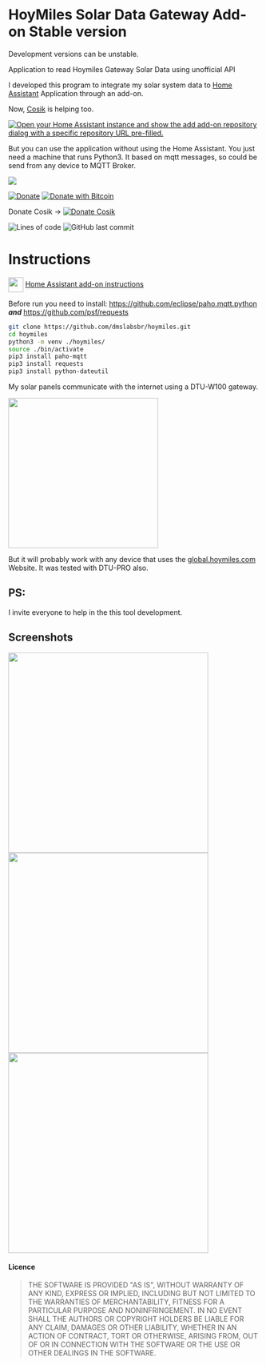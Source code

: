 # HoyMiles Solar Data Gateway Add-on Stable version
Development versions can be unstable.

Application to read Hoymiles Gateway Solar Data using unofficial API

I developed this program to integrate my solar system data to [Home Assistant](https://www.home-assistant.io/) Application through an add-on.

Now, [Cosik](https://github.com/Cosik)  is helping too.

[![Open your Home Assistant instance and show the add add-on repository dialog with a specific repository URL pre-filled.](https://my.home-assistant.io/badges/supervisor_add_addon_repository.svg)](https://my.home-assistant.io/redirect/supervisor_add_addon_repository/?repository_url=https%3A%2F%2Fgithub.com%2Fdmslabsbr%2Fhoymiles)

But you can use the application without using the Home Assistant. You just need a machine that runs Python3. It based on mqtt messages, so could be send from any device to MQTT Broker.

<a href="https://www.buymeacoffee.com/dmslabs"><img src="https://img.buymeacoffee.com/button-api/?text=Buy me a pizza&emoji=🍕&slug=dmslabs&button_colour=FFDD00&font_colour=000000&font_family=Cookie&outline_colour=000000&coffee_colour=ffffff"></a>

[![Donate](https://img.shields.io/badge/Donate-PayPal-green.svg)](https://www.paypal.com/cgi-bin/webscr?cmd=_s-xclick&hosted_button_id=9S3JYKPHR3XQ6)
[![Donate with Bitcoin](https://en.cryptobadges.io/badge/micro/1MAC9RBnPYT9ua1zsgvhwfRoASTBKr4QL8)](https://www.blockchain.com/btc/address/1MAC9RBnPYT9ua1zsgvhwfRoASTBKr4QL8)

Donate Cosik -> 
[![Donate Cosik](https://img.shields.io/badge/Donate-PayPal-green.svg)](paypal.me/cosik3d)

<img alt="Lines of code" src="https://img.shields.io/tokei/lines/github/dmslabsbr/hoymiles">
<img alt="GitHub last commit" src="https://img.shields.io/github/last-commit/dmslabsbr/hoymiles">


# Instructions

<img align="center" src="https://github.com/dmslabsbr/smsUps/raw/master/hass.io.png" alt="" width="30" /> [Home Assistant add-on instructions](DOCS.md)


Before run you need to install:
   https://github.com/eclipse/paho.mqtt.python  ***and***
   https://github.com/psf/requests


```bash
git clone https://github.com/dmslabsbr/hoymiles.git
cd hoymiles
python3 -m venv ./hoymiles/
source ./bin/activate
pip3 install paho-mqtt
pip3 install requests
pip3 install python-dateutil
```

My solar panels communicate with the internet using a DTU-W100 gateway.

<img src="https://github.com/dmslabsbr/hoymiles/raw/master/img/icon.png" alt="" width="300" />

But it will probably work with any device that uses the [global.hoymiles.com](https://global.hoymiles.com/) Website. It was tested with DTU-PRO also.


## PS:
I invite everyone to help in the this tool development.

## Screenshots

<img src="https://github.com/dmslabsbr/hoymiles/blob/master/stable/img/Hass1.png?raw=true" alt="" width="400" />

<img src="https://github.com/dmslabsbr/hoymiles/blob/master/stable/img/Hass2.png?raw=true" alt="" width="400" />

<img src="https://github.com/dmslabsbr/hoymiles/blob/master/stable/img/Hass3.png?raw=true" alt="" width="400" />



#### Licence

> THE SOFTWARE IS PROVIDED "AS IS", WITHOUT WARRANTY OF ANY KIND, EXPRESS OR IMPLIED, INCLUDING BUT NOT LIMITED TO THE WARRANTIES OF MERCHANTABILITY, FITNESS FOR A PARTICULAR PURPOSE AND NONINFRINGEMENT. IN NO EVENT SHALL THE AUTHORS OR COPYRIGHT HOLDERS BE LIABLE FOR ANY CLAIM, DAMAGES OR OTHER LIABILITY, WHETHER IN AN ACTION OF CONTRACT, TORT OR OTHERWISE, ARISING FROM, OUT OF OR IN CONNECTION WITH THE SOFTWARE OR THE USE OR OTHER DEALINGS IN THE SOFTWARE.
